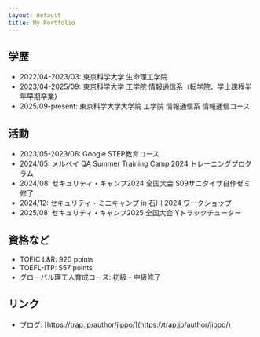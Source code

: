 ```yaml
---
layout: default
title: My Portfolio
---
```




## 学歴
- 2022/04-2023/03: 東京科学大学 生命理工学院
- 2023/04-2025/09: 東京科学大学 工学院 情報通信系（転学院、学士課程半年早期卒業）
- 2025/09-present: 東京科学大学大学院 工学院 情報通信系 情報通信コース

## 活動
- 2023/05-2023/06: Google STEP教育コース
- 2024/05:         メルペイ QA Summer Training Camp 2024 トレーニングプログラム
- 2024/08:         セキュリティ・キャンプ2024 全国大会 S09サニタイザ自作ゼミ修了
- 2024/12:         セキュリティ・ミニキャンプ in 石川 2024 ワークショップ
- 2025/08:         セキュリティ・キャンプ2025 全国大会 Yトラックチューター

## 資格など
- TOEIC L&R: 920 points
- TOEFL-ITP: 557 points
- グローバル理工人育成コース: 初級・中級修了

## リンク
- ブログ: [https://trap.jp/author/jippo/](https://trap.jp/author/jippo/)